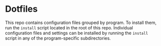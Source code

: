 # Dotfiles

This repo contains configuration files grouped by program.  To install them, run
the `install` script located in the root of this repo.  Individual configuration
files and settings can be installed by running the `install` script in any of
the program-specific subdirectories.
